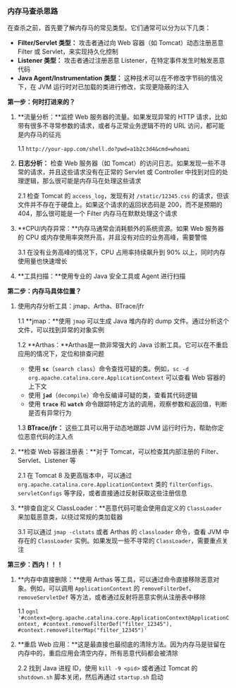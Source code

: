 ### 内存马查杀思路

在查杀之前，首先要了解内存马的常见类型。它们通常可以分为以下几类：

- **Filter/Servlet 类型：** 攻击者通过向 Web 容器（如 Tomcat）动态注册恶意 Filter 或 Servlet，来实现持久化控制
- **Listener 类型：** 攻击者通过注册恶意 Listener，在特定事件发生时触发恶意代码
- **Java Agent/Instrumentation 类型：** 这种技术可以在不修改字节码的情况下，在 JVM 运行时对已加载的类进行修改，实现更隐蔽的注入

**第一步：何时打进来的？**

1. **流量分析：**监控 Web 服务器的流量。如果发现异常的 HTTP 请求，比如带有很多不寻常参数的请求，或者与正常业务逻辑不符的 URL 访问，都可能是内存马的征兆

   1.1 `http://your-app.com/shell.do?pwd=a1b2c3d4&cmd=whoami`

2. **日志分析：** 检查 Web 服务器（如 Tomcat）的访问日志。如果发现一些不寻常的请求，并且这些请求没有在正常的 Servlet 或 Controller 中找到对应的处理逻辑，那么很可能是内存马在处理这些请求

   2.1 检查 Tomcat 的 `access_log`，发现有对 `/static/12345.css` 的请求，但该文件并不存在于硬盘上。如果这个请求的返回状态码是 200，而不是预期的 404，那么很可能是一个 Filter 内存马在默默处理这个请求

3. **CPU/内存异常：**内存马通常会消耗额外的系统资源。如果 Web 服务器的 CPU 或内存使用率突然升高，并且没有对应的业务高峰，需要警惕

   3.1 在没有业务高峰的情况下，CPU 占用率持续飙升到 90% 以上，同时内存使用量也快速增长

4. **工具扫描：**使用专业的 Java 安全工具或 Agent 进行扫描

**第二步：内存马具体位置？**

1. 使用内存分析工具：jmap、Artha、BTrace/jfr

   1.1 **jmap：**使用 `jmap` 可以生成 Java 堆内存的 dump 文件。通过分析这个文件，可以找到异常的对象实例

   1.2 **Arthas：**Arthas是一款非常强大的 Java 诊断工具。它可以在不重启应用的情况下，定位和排查问题

   - 使用 **`sc`**（`search class`）命令查找可疑的类。例如，`sc -d org.apache.catalina.core.ApplicationContext` 可以查看 Web 容器的上下文
   - 使用 **`jad`**（`decompile`）命令反编译可疑的类，查看其代码逻辑
   - 使用 **`trace`** 和 **`watch`** 命令跟踪特定方法的调用，观察参数和返回值，判断是否有异常行为

   1.3 **BTrace/jfr：** 这些工具可以用于动态地跟踪 JVM 运行时行为，帮助你定位恶意代码的注入点

2. **检查 Web 容器注册表：**对于 Tomcat，可以检查其内部注册的 Filter、Servlet、Listener 等

   2.1 在 Tomcat 8 及更高版本中，可以通过 `org.apache.catalina.core.ApplicationContext` 类的 `filterConfigs`、`servletConfigs` 等字段，或者直接通过反射获取这些注册信息

3. **排查自定义 ClassLoader：**恶意代码可能会使用自定义的 `ClassLoader` 来加载恶意类，以绕过常规的类加载器

   3.1 可以通过 `jmap -clstats` 或者 Arthas 的 `classloader` 命令，查看 JVM 中存在的 `ClassLoader` 实例。如果发现一些不寻常的 `ClassLoader`，需要重点关注

**第三步：西内！！！**

1. **内存中直接删除：**使用 Arthas 等工具，可以通过命令直接移除恶意对象。例如，可以调用 `ApplicationContext` 的 `removeFilterDef`、`removeServletDef` 等方法，或者通过反射将恶意实例从注册表中移除

   1.1 `ognl '#context=@org.apache.catalina.core.ApplicationContext@ApplicationContext, #context.removeFilterDef("filter_12345"), #context.removeFilterMap("filter_12345")'`

2. **重启 Web 应用：**这是最直接也最彻底的清除方法。因为内存马是驻留在内存中的，重启应用会清空内存，所有恶意代码都会被清除

   2.2 找到 Java 进程 ID，使用 `kill -9 <pid>` 或者通过 Tomcat 的 `shutdown.sh` 脚本关闭，然后再通过 `startup.sh` 启动
